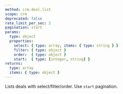```yaml
---
method: crm.deal.list
scope: crm
deprecated: false
rate_limit_per_sec: 2
pagination: start
params:
  type: object
  properties:
    select: { type: array, items: { type: string } }
    filter: { type: object }
    order:  { type: object }
    start:  { type: [integer, string] }
returns:
  type: array
  items: { type: object }
---
```


Lists deals with select/filter/order. Use `start` pagination.
